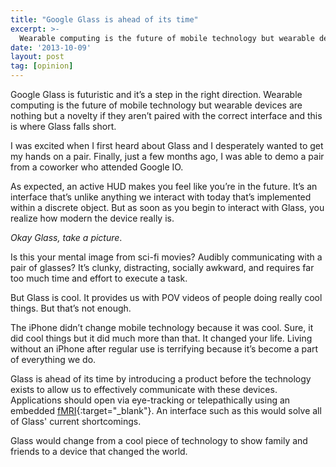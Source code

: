 ```yaml
---
title: "Google Glass is ahead of its time"
excerpt: >-
  Wearable computing is the future of mobile technology but wearable devices are nothing but a novelty if they aren’t paired with the correct interface and this is where Glass falls short.
date: '2013-10-09'
layout: post
tag: [opinion]
---
```


Google Glass is futuristic and it’s a step in the right direction. Wearable computing is the future of mobile technology but wearable devices are nothing but a novelty if they aren’t paired with the correct interface and this is where Glass falls short.

I was excited when I first heard about Glass and I desperately wanted to get my hands on a pair. Finally, just a few months ago, I was able to demo a pair from a coworker who attended Google IO.

As expected, an active HUD makes you feel like you’re in the future. It’s an interface that’s unlike anything we interact with today that’s implemented within a discrete object. But as soon as you begin to interact with Glass, you realize how modern the device really is.

*Okay Glass, take a picture*.

Is this your mental image from sci-fi movies? Audibly communicating with a pair of glasses? It’s clunky, distracting, socially awkward, and requires far too much time and effort to execute a task.

But Glass is cool. It provides us with POV videos of people doing really cool things. But that’s not enough.

The iPhone didn’t change mobile technology because it was cool. Sure, it did cool things but it did much more than that. It changed your life. Living without an iPhone after regular use is terrifying because it’s become a part of everything we do.

Glass is ahead of its time by introducing a product before the technology exists to allow us to effectively communicate with these devices. Applications should open via eye-tracking or telepathically using an embedded [fMRI](http://singularityhub.com/2011/10/05/technological-telepathy-scientists-scan-your-brain-to-watch-the-movies-playing-in-your-mind/){:target="_blank"}. An interface such as this would solve all of Glass' current shortcomings.

Glass would change from a cool piece of technology to show family and friends to a device that changed the world. 